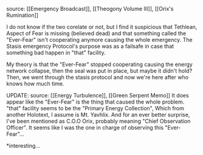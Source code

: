 source: [[Emergency Broadcast]], [[Theogony Volume III]], [[Orix's Rumination]]

I do not know if the two corelate or not, but I find it suspicious that Tethlean, Aspect of Fear is missing (believed dead) and that something called the "Ever-Fear" isn't cooperating anymore causing the whole emergency. The Stasis emergency Protocol's purpose was as a failsafe in case that something bad happen in "that" facility. 

My theory is that the "Ever-Fear" stopped cooperating causing the energy network collapse, then the seal was put in place, but maybe it didn't hold? Then, we went through the stasis protocol and now we're here after who knows how much time.


UPDATE:
source: [[Energy Turbulence]], [[Green Serpent Memo]]
It does appear like the "Ever-Fear" is the thing that caused the whole problem. "that" facility seems to be the "Primary Energy Collection", Which from another Holotext, I assume is Mt. Yavhlix. And for an ever better surprise, I've been mentioned as C.O.O Orix, probably meaning "Chief Observation Officer". It seems like I was the one in charge of observing this "Ever-Fear"... 

*interesting...